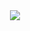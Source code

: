 <div style="text-align:center"><img src="(https://user-images.githubusercontent.com/32942300/117323071-dcec6100-ae8e-11eb-8dcb-0b9ac6543917.jpg" />
 
</div>
